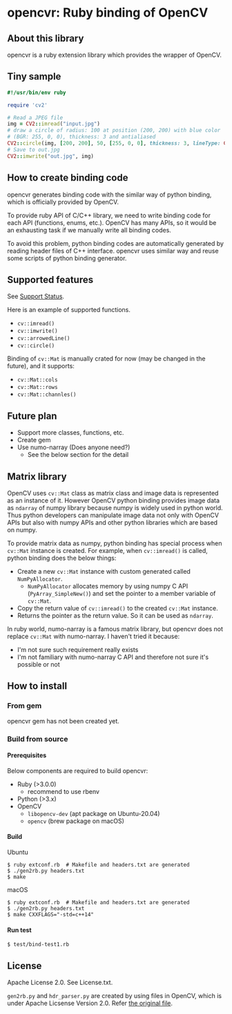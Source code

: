 # opencvr: Ruby binding of OpenCV

## About this library

opencvr is a ruby extension library which provides the wrapper of OpenCV.

## Tiny sample

```ruby
#!/usr/bin/env ruby

require 'cv2'

# Read a JPEG file
img = CV2::imread("input.jpg")
# draw a circle of radius: 100 at position (200, 200) with blue color
# (BGR: 255, 0, 0), thickness: 3 and antialiased
CV2::circle(img, [200, 200], 50, [255, 0, 0], thickness: 3, lineType: CV2::LINE_AA)
# Save to out.jpg
CV2::imwrite("out.jpg", img)
```

## How to create binding code

opencvr generates binding code with the similar way of python binding, which is officially provided by OpenCV.

To provide ruby API of C/C++ library, we need to write binding code for each API (functions, enums, etc.). OpenCV has many APIs, so it would be an exhausting task if we manually write all binding codes.

To avoid this problem, python binding codes are automatically generated by reading header files of C++ interface. opencvr uses similar way and reuse some scripts of python binding generator.

## Supported features

See [Support Status](./SupportStatus.md).

Here is an example of supported functions.

* `cv::imread()`
* `cv::imwrite()`
* `cv::arrowedLine()`
* `cv::circle()`

Binding of `cv::Mat` is manually crated for now (may be changed in the future), and it supports:

* `cv::Mat::cols`
* `cv::Mat::rows`
* `cv::Mat::channles()`

## Future plan

* Support more classes, functions, etc.
* Create gem
* Use numo-narray (Does anyone need?)
  * See the below section for the detail

## Matrix library

OpenCV uses `cv::Mat` class as matrix class and image data is represented as an instance of it. However OpenCV python binding provides image data as `ndarray` of numpy library because numpy is widely used in python world. Thus python developers can manipulate image data not only with OpenCV APIs but also with numpy APIs and other python libraries which are based on numpy.

To provide matrix data as numpy, python binding has special process when `cv::Mat` instance is created. For example, when `cv::imread()` is called, python binding does the below things:

* Create a new `cv::Mat` instance with custom generated called `NumPyAllocator`.
  * `NumPyAllocator` allocates memory by using numpy C API (`PyArray_SimpleNew()`) and set the pointer to a member variable of `cv::Mat`.
* Copy the return value of `cv::imread()` to the created `cv::Mat` instance.
* Returns the pointer as the return value. So it can be used as `ndarray`.

In ruby world, numo-narray is a famous matrix library, but opencvr does not replace `cv::Mat` with numo-narray. I haven't tried it because:

* I'm not sure such requirement really exists
* I'm not familiary with numo-narray C API and therefore not sure it's possible or not

## How to install

### From gem

opencvr gem has not been created yet.

### Build from source

#### Prerequisites

Below components are required to build opencvr:

* Ruby (>3.0.0)
  * recommend to use rbenv
* Python (>3.x)
* OpenCV
  * `libopencv-dev` (apt package on Ubuntu-20.04)
  * `opencv` (brew package on macOS)

#### Build

Ubuntu

```
$ ruby extconf.rb  # Makefile and headers.txt are generated
$ ./gen2rb.py headers.txt
$ make
```

macOS

```
$ ruby extconf.rb  # Makefile and headers.txt are generated
$ ./gen2rb.py headers.txt
$ make CXXFLAGS="-std=c++14"
```

#### Run test

```
$ test/bind-test1.rb
```

## License

Apache License 2.0. See License.txt.

`gen2rb.py` and `hdr_parser.py` are created by using files in OpenCV, which is under Apache Licsense Version 2.0. Refer [the original file](https://github.com/opencv/opencv/blob/4.5.2/modules/python/src2/gen2.py).
